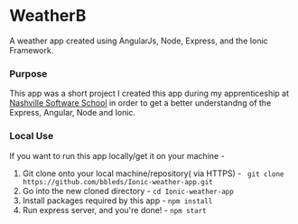 # WeatherB 
A weather app created using AngularJs, Node, Express, and the Ionic Framework.

### Purpose
This app was a short project I created this app during my apprenticeship at [Nashville Software School](http://nashvillesoftwareschool.com/) in order to get a better understandng of the Express, Angular, Node and Ionic.

### Local Use
If you want to run this app locally/get it on your machine -
  1. Git clone onto your local machine/repository( via HTTPS) - ``` git clone https://github.com/bbleds/Ionic-weather-app.git```
  2. Go into the new cloned directory - ``` cd Ionic-weather-app ```
  3. Install packages required by this app - 
    ```
    npm install
    ```
  4. Run express server, and you're done! - 
    ```
    npm start 
    ```
    
